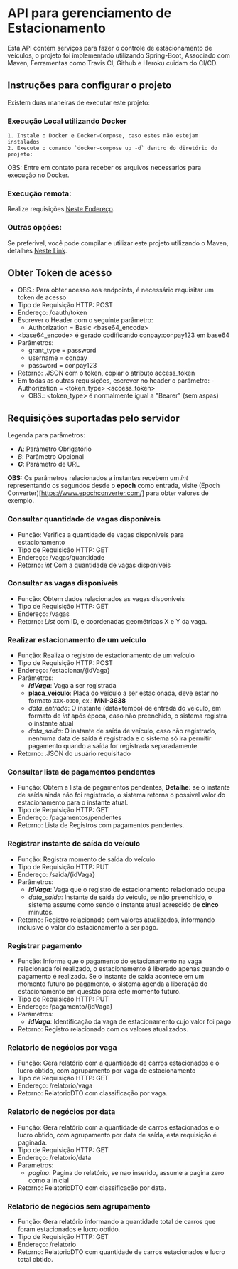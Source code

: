 # API para gerenciamento de Estacionamento

Esta API contém serviços para fazer o controle de estacionamento de veículos, o projeto foi implementado utilizando Spring-Boot, Associado com Maven, Ferramentas como Travis CI, Github e Heroku cuidam do CI/CD.

## Instruções para configurar o projeto

Existem duas maneiras de executar este projeto:

### Execução Local utilizando Docker
    1. Instale o Docker e Docker-Compose, caso estes não estejam instalados
    2. Execute o comando `docker-compose up -d` dentro do diretório do projeto:

OBS: Entre em contato para receber os arquivos necessarios para execução no Docker.

### Execução remota:
Realize requisições [Neste Endereço](https://desafio-estacionamento.herokuapp.com/).

### Outras opções:
Se preferivel, você pode compilar e utilizar este projeto utilizando o Maven, detalhes [Neste Link](https://www.baeldung.com/spring-boot-run-maven-vs-executable-jar).


## Obter Token de acesso

- OBS.: Para obter acesso aos endpoints, é necessário requisitar um token de acesso
- Tipo de Requisição HTTP: POST
- Endereço: /oauth/token
- Escrever o Header com o seguinte parâmetro:
    - Authorization = Basic <base64_encode>
- <base64_encode> é gerado codificando conpay:conpay123 em base64
- Parâmetros:
    - grant_type = password
    - username = conpay
    - password = conpay123
- Retorno: .JSON com o token, copiar o atributo access_token
- Em todas as outras requisições, escrever no header o parâmetro:
    -Authorization = <token_type> <access_token>
    - OBS.: <token_type> é normalmente igual a "Bearer" (sem aspas)

## Requisições suportadas pelo servidor

Legenda para parâmetros:

- **A**: Parâmetro Obrigatório
- *B*: Parâmetro Opcional
- ***C***: Parâmetro de URL

**OBS:** Os parâmetros relacionados a instantes recebem um *int* representando os segundos desde o **epoch** como entrada, visite (Epoch Converter)[https://www.epochconverter.com/] para obter valores de exemplo.

### Consultar quantidade de vagas disponíveis


- Função: Verifica a quantidade de vagas disponíveis para estacionamento
- Tipo de Requisição HTTP: GET
- Endereço: /vagas/quantidade
- Retorno: *int* Com a quantidade de vagas disponíveis

### Consultar as vagas disponíveis

- Função: Obtem dados relacionados as vagas disponíveis
- Tipo de Requisição HTTP: GET
- Endereço: /vagas
- Retorno: *List<VagaDTO>* com ID, e coordenadas geométricas X e Y da vaga. 

### Realizar estacionamento de um veículo

- Função: Realiza o registro de estacionamento de um veículo
- Tipo de Requisição HTTP: POST
- Endereço: /estacionar/{idVaga}
- Parâmetros:
    - ***idVaga***: Vaga a ser registrada
    - **placa_veiculo**: Placa do veículo a ser estacionada, deve estar no formato `XXX-0000`, ex.: **MNI-3638**
    - *data_entrada*: O instante (data+tempo) de entrada do veículo, em formato de *int* após época, caso não preenchido, o sistema registra o instante atual
    - *data_saida*: O instante de saída de veículo, caso não registrado, nenhuma data de saída é registrada e o sistema só ira permitir pagamento quando a saída for registrada separadamente.
- Retorno: .JSON do usuário requisitado

### Consultar lista de pagamentos pendentes

- Função: Obtem a lista de pagamentos pendentes, **Detalhe:** se o instante de saída ainda não foi registrado, o sistema retorna o possivel valor do estacionamento para o instante atual.
- Tipo de Requisição HTTP: GET
- Endereço: /pagamentos/pendentes
- Retorno: Lista de Registros com pagamentos pendentes.

### Registrar instante de saída do veículo

- Função: Registra momento de saída do veículo
- Tipo de Requisição HTTP: PUT
- Endereço: /saida/{idVaga}
- Parâmetros:
    - ***idVaga***: Vaga que o registro de estacionamento relacionado ocupa
    - *data_saida*: Instante de saída do veículo, se não preenchido, o sistema assume como sendo o instante atual acrescido de **cinco** minutos.
- Retorno: Registro relacionado com valores atualizados, informando inclusive o valor do estacionamento a ser pago.

### Registrar pagamento 

- Função: Informa que o pagamento do estacionamento na vaga relacionada foi realizado, o estacionamento é liberado apenas quando o pagamento é realizado. Se o instante de saída acontece em um momento futuro ao pagamento, o sistema agenda a liberação do estacionamento em questão para este momento futuro.
- Tipo de Requisição HTTP: PUT
- Endereço: /pagamento/{idVaga}
- Parâmetros:
    - ***idVaga***: Identificação da vaga de estacionamento cujo valor foi pago
- Retorno: Registro relacionado com os valores atualizados.

### Relatorio de negócios por vaga

- Função: Gera relatório com a quantidade de carros estacionados e o lucro obtido, com agrupamento por vaga de estacionamento
- Tipo de Requisição HTTP: GET
- Endereço: /relatorio/vaga
- Retorno: RelatorioDTO com classificação por vaga.

### Relatorio de negócios por data

- Função: Gera relatório com a quantidade de carros estacionados e o lucro obtido, com agrupamento por data de saída, esta requisição é paginada.
- Tipo de Requisição HTTP: GET
- Endereço: /relatorio/data
- Parametros: 
    - *pagina*: Pagina do relatório, se nao inserido, assume a pagina zero como a inicial
- Retorno: RelatorioDTO com classificação por data.

### Relatorio de negócios sem agrupamento

- Função: Gera relatório informando a quantidade total de carros que foram estacionados e lucro obtido.
- Tipo de Requisição HTTP: GET
- Endereço: /relatorio
- Retorno: RelatorioDTO com quantidade de carros estacionados e lucro total obtido.